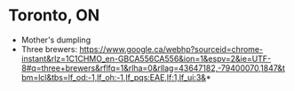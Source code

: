 # Toronto, ON

- Mother's dumpling
- Three brewers: https://www.google.ca/webhp?sourceid=chrome-instant&rlz=1C1CHMO_en-GBCA556CA556&ion=1&espv=2&ie=UTF-8#q=three+brewers&rflfq=1&rlha=0&rllag=43647182,-79400070,1847&tbm=lcl&tbs=lf_od:-1,lf_oh:-1,lf_pqs:EAE,lf:1,lf_ui:3&*